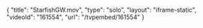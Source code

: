 {
    "title": "StarfishGW.mov",
    "type": "solo",
    "layout": "iframe-static",
    "videoId": "161554",
    "url": "\/tvpembed\/161554"
}